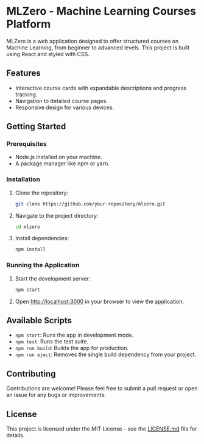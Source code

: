# MLZero - Machine Learning Courses Platform

MLZero is a web application designed to offer structured courses on Machine Learning, from beginner to advanced levels. This project is built using React and styled with CSS.

## Features

- Interactive course cards with expandable descriptions and progress tracking.
- Navigation to detailed course pages.
- Responsive design for various devices.

## Getting Started

### Prerequisites

- Node.js installed on your machine.
- A package manager like npm or yarn.

### Installation

1. Clone the repository:
   ```bash
   git clone https://github.com/your-repository/mlzero.git
   ```
2. Navigate to the project directory:
   ```bash
   cd mlzero
   ```
3. Install dependencies:
   ```bash
   npm install
   ```

### Running the Application

1. Start the development server:
   ```bash
   npm start
   ```
2. Open [http://localhost:3000](http://localhost:3000) in your browser to view the application.

## Available Scripts

- `npm start`: Runs the app in development mode.
- `npm test`: Runs the test suite.
- `npm run build`: Builds the app for production.
- `npm run eject`: Removes the single build dependency from your project.

## Contributing

Contributions are welcome! Please feel free to submit a pull request or open an issue for any bugs or improvements.

## License

This project is licensed under the MIT License - see the [LICENSE.md](LICENSE.md) file for details.
